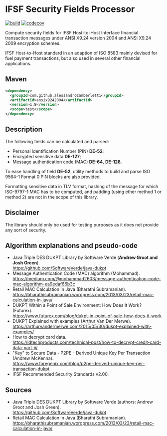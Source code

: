 # IFSF Security Fields Processor

[![build](https://github.com/alessandrozamberletti/ansix9242004/workflows/build/badge.svg)](https://github.com/alessandrozamberletti/ansix9242004/actions) [![codecov](https://codecov.io/gh/alessandrozamberletti/ansix9242004/branch/main/graph/badge.svg?token=NNZTIZIBWZ)](https://codecov.io/gh/alessandrozamberletti/ansix9242004)

Compute security fields for IFSF Host-to-Host Interface financial transaction messages under ANSI X9.24 version 2004 and ANSI X9.24 2009 encryption schemes.  

IFSF Host-to-Host standard in an adaption of ISO 8583 mainly devised for fuel payment transactions, but also used in several other financial applications.

## Maven

```xml
<dependency>
  <groupId>com.github.alessandrozamberletti</groupId>
  <artifactId>ansix9242004</artifactId>
  <version>1.8</version>
  <scope>test</scope>
</dependency>
```

## Description

The following fields can be calculated and parsed:
- Personal Identification Number (PIN) **DE-52**;
- Encrypted sensitive data **DE-127**;
- Message authentication code (MAC) **DE-64**, **DE-128**.

To ease handling of field **DE-52**, utility methods to build and parse ISO 9564-1 Format 0 PIN blocks are also provided.

Formatting sensitive data in TLV format, hashing of the message for which ISO-9797-1 MAC has to be computed, and padding 
(using ether method 1 or method 2) are not in the scope of this library.

## Disclaimer

The library should only be used for testing purposes as it does not provide any sort of security.
  
## Algorithm explanations and pseudo-code

- Java Triple DES DUKPT Library by Software Verde (**Andrew Groot and Josh Green**).  
  https://github.com/SoftwareVerde/java-dukpt 
- Message Authentication Code (MAC) algorithm (Mohammad).  
  https://medium.com/@mohammad2603/message-authentication-code-mac-algorithm-ea9edaf66b3c 
- Retail MAC Calculation in Java (Bharathi Subramanian).  
  https://bharathisubramanian.wordpress.com/2013/03/23/retail-mac-calculation-in-java/ 
- DUKPT Within a Point of Sale Environment: How Does It Work? (Futurex).  
  https://www.futurex.com/blog/dukpt-in-point-of-sale-how-does-it-work 
- DUKPT Explained with examples (Arthur Van Der Merwe).  
  https://arthurvandermerwe.com/2015/05/30/dukpt-explained-with-examples/ 
- How to decrypt card data.  
  https://idtechproducts.com/technical-post/how-to-decrypt-credit-card-data-part-ii/ 
- "Key" to Secure Data - P2PE - Derived Unique Key Per Transaction (Andrew McKenna).  
  https://www.foregenix.com/blog/p2pe-derived-unique-key-per-transaction-dukpt 
- IFSF Recommended Security Standards v2.00.  

## Sources

- Java Triple DES DUKPT Library by Software Verde (authors: Andrew Groot and Josh Green).  
  https://github.com/SoftwareVerde/java-dukpt 
- Retail MAC Calculation in Java (Bharathi Subramanian).  
  https://bharathisubramanian.wordpress.com/2013/03/23/retail-mac-calculation-in-java/ 
